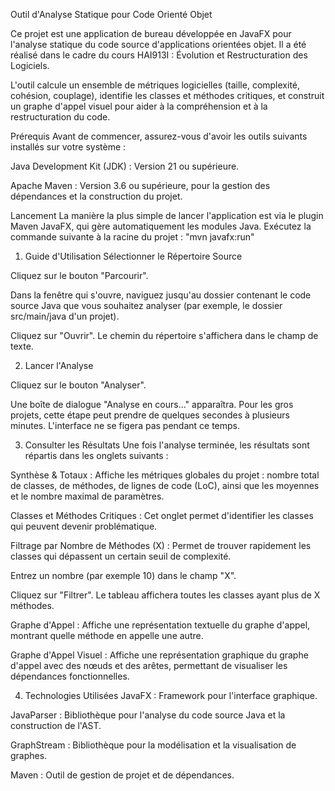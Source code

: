 Outil d'Analyse Statique pour Code Orienté Objet

Ce projet est une application de bureau développée en JavaFX pour l'analyse statique du code source d'applications orientées objet. Il a été réalisé dans le cadre du cours HAI913I : Évolution et Restructuration des Logiciels.

L'outil calcule un ensemble de métriques logicielles (taille, complexité, cohésion, couplage), identifie les classes et méthodes critiques, et construit un graphe d'appel visuel pour aider à la compréhension et à la restructuration du code.

Prérequis
Avant de commencer, assurez-vous d'avoir les outils suivants installés sur votre système :

Java Development Kit (JDK) : Version 21 ou supérieure.

Apache Maven : Version 3.6 ou supérieure, pour la gestion des dépendances et la construction du projet.


Lancement
La manière la plus simple de lancer l'application est via le plugin Maven JavaFX, qui gère automatiquement les modules Java.
Exécutez la commande suivante à la racine du projet : "mvn javafx:run"


1. Guide d'Utilisation
Sélectionner le Répertoire Source

Cliquez sur le bouton "Parcourir".

Dans la fenêtre qui s'ouvre, naviguez jusqu'au dossier contenant le code source Java que vous souhaitez analyser (par exemple, le dossier src/main/java d'un projet).

Cliquez sur "Ouvrir". Le chemin du répertoire s'affichera dans le champ de texte.


2. Lancer l'Analyse

Cliquez sur le bouton "Analyser".

Une boîte de dialogue "Analyse en cours..." apparaîtra. Pour les gros projets, cette étape peut prendre de quelques secondes à plusieurs minutes. L'interface ne se figera pas pendant ce temps.


3. Consulter les Résultats
Une fois l'analyse terminée, les résultats sont répartis dans les onglets suivants :

Synthèse & Totaux : Affiche les métriques globales du projet : nombre total de classes, de méthodes, de lignes de code (LoC), ainsi que les moyennes et le nombre maximal de paramètres.

Classes et Méthodes Critiques : Cet onglet permet d'identifier les classes qui peuvent devenir problématique.

Filtrage par Nombre de Méthodes (X) : Permet de trouver rapidement les classes qui dépassent un certain seuil de complexité.

Entrez un nombre (par exemple 10) dans le champ "X".

Cliquez sur "Filtrer". Le tableau affichera toutes les classes ayant plus de X méthodes.

Graphe d'Appel : Affiche une représentation textuelle du graphe d'appel, montrant quelle méthode en appelle une autre.

Graphe d'Appel Visuel : Affiche une représentation graphique du graphe d'appel avec des nœuds et des arêtes, permettant de visualiser les dépendances fonctionnelles.


4. Technologies Utilisées
JavaFX : Framework pour l'interface graphique.

JavaParser : Bibliothèque pour l'analyse du code source Java et la construction de l'AST.

GraphStream : Bibliothèque pour la modélisation et la visualisation de graphes.

Maven : Outil de gestion de projet et de dépendances.
